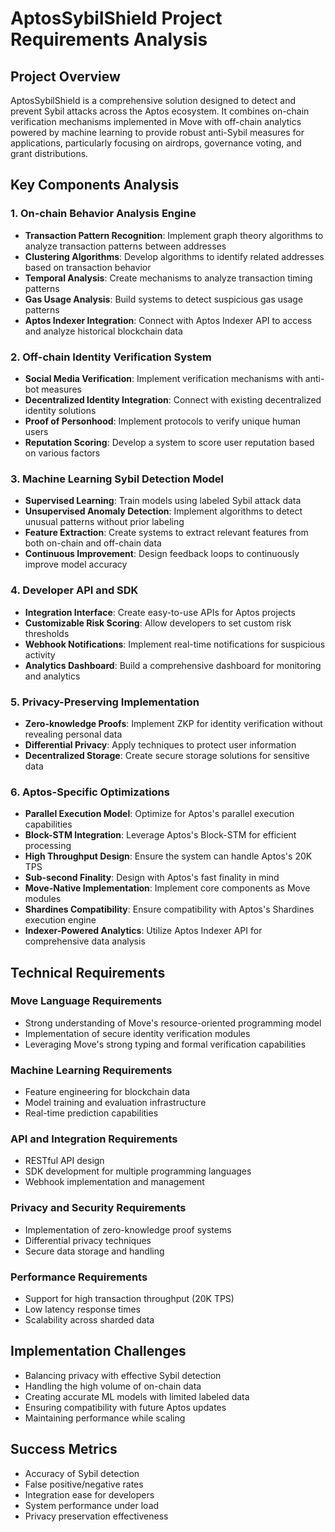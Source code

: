 # AptosSybilShield Project Requirements Analysis

## Project Overview
AptosSybilShield is a comprehensive solution designed to detect and prevent Sybil attacks across the Aptos ecosystem. It combines on-chain verification mechanisms implemented in Move with off-chain analytics powered by machine learning to provide robust anti-Sybil measures for applications, particularly focusing on airdrops, governance voting, and grant distributions.

## Key Components Analysis

### 1. On-chain Behavior Analysis Engine
- **Transaction Pattern Recognition**: Implement graph theory algorithms to analyze transaction patterns between addresses
- **Clustering Algorithms**: Develop algorithms to identify related addresses based on transaction behavior
- **Temporal Analysis**: Create mechanisms to analyze transaction timing patterns
- **Gas Usage Analysis**: Build systems to detect suspicious gas usage patterns
- **Aptos Indexer Integration**: Connect with Aptos Indexer API to access and analyze historical blockchain data

### 2. Off-chain Identity Verification System
- **Social Media Verification**: Implement verification mechanisms with anti-bot measures
- **Decentralized Identity Integration**: Connect with existing decentralized identity solutions
- **Proof of Personhood**: Implement protocols to verify unique human users
- **Reputation Scoring**: Develop a system to score user reputation based on various factors

### 3. Machine Learning Sybil Detection Model
- **Supervised Learning**: Train models using labeled Sybil attack data
- **Unsupervised Anomaly Detection**: Implement algorithms to detect unusual patterns without prior labeling
- **Feature Extraction**: Create systems to extract relevant features from both on-chain and off-chain data
- **Continuous Improvement**: Design feedback loops to continuously improve model accuracy

### 4. Developer API and SDK
- **Integration Interface**: Create easy-to-use APIs for Aptos projects
- **Customizable Risk Scoring**: Allow developers to set custom risk thresholds
- **Webhook Notifications**: Implement real-time notifications for suspicious activity
- **Analytics Dashboard**: Build a comprehensive dashboard for monitoring and analytics

### 5. Privacy-Preserving Implementation
- **Zero-knowledge Proofs**: Implement ZKP for identity verification without revealing personal data
- **Differential Privacy**: Apply techniques to protect user information
- **Decentralized Storage**: Create secure storage solutions for sensitive data

### 6. Aptos-Specific Optimizations
- **Parallel Execution Model**: Optimize for Aptos's parallel execution capabilities
- **Block-STM Integration**: Leverage Aptos's Block-STM for efficient processing
- **High Throughput Design**: Ensure the system can handle Aptos's 20K TPS
- **Sub-second Finality**: Design with Aptos's fast finality in mind
- **Move-Native Implementation**: Implement core components as Move modules
- **Shardines Compatibility**: Ensure compatibility with Aptos's Shardines execution engine
- **Indexer-Powered Analytics**: Utilize Aptos Indexer API for comprehensive data analysis

## Technical Requirements

### Move Language Requirements
- Strong understanding of Move's resource-oriented programming model
- Implementation of secure identity verification modules
- Leveraging Move's strong typing and formal verification capabilities

### Machine Learning Requirements
- Feature engineering for blockchain data
- Model training and evaluation infrastructure
- Real-time prediction capabilities

### API and Integration Requirements
- RESTful API design
- SDK development for multiple programming languages
- Webhook implementation and management

### Privacy and Security Requirements
- Implementation of zero-knowledge proof systems
- Differential privacy techniques
- Secure data storage and handling

### Performance Requirements
- Support for high transaction throughput (20K TPS)
- Low latency response times
- Scalability across sharded data

## Implementation Challenges
- Balancing privacy with effective Sybil detection
- Handling the high volume of on-chain data
- Creating accurate ML models with limited labeled data
- Ensuring compatibility with future Aptos updates
- Maintaining performance while scaling

## Success Metrics
- Accuracy of Sybil detection
- False positive/negative rates
- Integration ease for developers
- System performance under load
- Privacy preservation effectiveness
